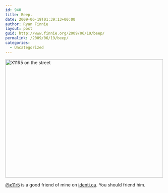 ```yaml
---
id: 940
title: Beep.
date: 2009-06-19T01:39:13+00:00
author: Ryan Finnie
layout: post
guid: http://www.finnie.org/2009/06/19/beep/
permalink: /2009/06/19/beep/
categories:
  - Uncategorized
---
```

[<img src="http://farm4.static.flickr.com/3641/3587751864_d926a09af9.jpg" width="500" height="375" alt="X11R5 on the street" />](http://www.flickr.com/photos/fo0bar/3587751864/ "X11R5 on the street by Ryan Finnie, on Flickr")

[@x11r5](http://identi.ca/x11r5) is a good friend of mine on [identi.ca](http://identi.ca/). You should friend him.
